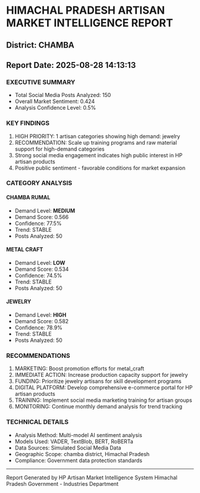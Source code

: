 # HIMACHAL PRADESH ARTISAN MARKET INTELLIGENCE REPORT
## District: CHAMBA
## Report Date: 2025-08-28 14:13:13

### EXECUTIVE SUMMARY
- Total Social Media Posts Analyzed: 150
- Overall Market Sentiment: 0.424
- Analysis Confidence Level: 0.5%

### KEY FINDINGS
1. HIGH PRIORITY: 1 artisan categories showing high demand: jewelry
2. RECOMMENDATION: Scale up training programs and raw material support for high-demand categories
3. Strong social media engagement indicates high public interest in HP artisan products
4. Positive public sentiment - favorable conditions for market expansion

### CATEGORY ANALYSIS

#### CHAMBA RUMAL
- Demand Level: **MEDIUM**
- Demand Score: 0.566
- Confidence: 77.5%
- Trend: STABLE
- Posts Analyzed: 50

#### METAL CRAFT
- Demand Level: **LOW**
- Demand Score: 0.534
- Confidence: 74.5%
- Trend: STABLE
- Posts Analyzed: 50

#### JEWELRY
- Demand Level: **HIGH**
- Demand Score: 0.582
- Confidence: 78.9%
- Trend: STABLE
- Posts Analyzed: 50

### RECOMMENDATIONS
1. MARKETING: Boost promotion efforts for metal_craft
2. IMMEDIATE ACTION: Increase production capacity support for jewelry
3. FUNDING: Prioritize jewelry artisans for skill development programs
4. DIGITAL PLATFORM: Develop comprehensive e-commerce portal for HP artisan products
5. TRAINING: Implement social media marketing training for artisan groups
6. MONITORING: Continue monthly demand analysis for trend tracking

### TECHNICAL DETAILS
- Analysis Method: Multi-model AI sentiment analysis
- Models Used: VADER, TextBlob, BERT, RoBERTa
- Data Sources: Simulated Social Media Data
- Geographic Scope: chamba district, Himachal Pradesh
- Compliance: Government data protection standards

---
Report Generated by HP Artisan Market Intelligence System
Himachal Pradesh Government - Industries Department
